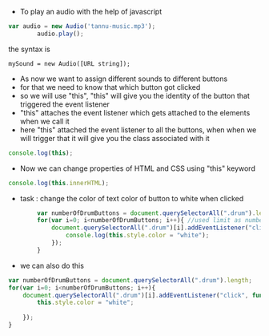* To play an audio with the help of javascript

```javascript
var audio = new Audio('tannu-music.mp3');
        audio.play();
```
the syntax is

```
mySound = new Audio([URL string]);
```
* As now we want to assign different sounds to different buttons
* for that we need to know that which button got clicked
* so we will use "this", "this" will give you the identity of the button that triggered the event listener
* "this" attaches the event listener which gets attached to the elements when we call it
* here "this"  attached the event listener to all the buttons, when when we will trigger that it will give you the class associated with it
```javascript
console.log(this); 
```

* Now we can change properties of HTML and CSS using "this" keyword

```javascript
console.log(this.innerHTML); 
```
* task : change the color of text color of button to white when clicked
```javascript
        var numberOfDrumButtons = document.querySelectorAll(".drum").length; //this  will select all those having    class drum and will return the length
        for(var i=0; i<numberOfDrumButtons; i++){ //used limit as numberOfDrumButtons instead of number 7 so that later if we would want to add more drums
            document.querySelectorAll(".drum")[i].addEventListener("click", function(){ //use class drums in place of buttons to being more specific
                console.log(this.style.color = "white");
            });
        }
```

* we can also do this
```javascript
var numberOfDrumButtons = document.querySelectorAll(".drum").length;
for(var i=0; i<numberOfDrumButtons; i++){ 
    document.querySelectorAll(".drum")[i].addEventListener("click", function(){
        this.style.color = "white";
        
    });
}
```
    
